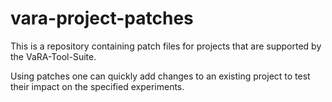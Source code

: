 # vara-project-patches

This is a repository containing patch files for projects that are supported by the VaRA-Tool-Suite.

Using patches one can quickly add changes to an existing project to test their impact on the specified experiments.
